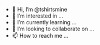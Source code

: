 - 👋 Hi, I’m @tshirtsmine
- 👀 I’m interested in ...
- 🌱 I’m currently learning ...
- 💞️ I’m looking to collaborate on ...
- 📫 How to reach me ...

<!---
tshirtsmine/tshirtsmine is a ✨ special ✨ repository because its `README.md` (this file) appears on your GitHub profile.
You can click the Preview link to take a look at your changes.
--->

